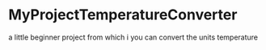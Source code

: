 # MyProjectTemperatureConverter
a little beginner project from which i you can convert the units temperature
